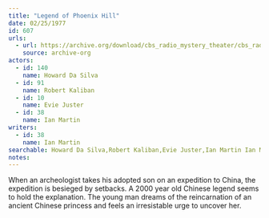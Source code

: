 ```yaml
---
title: "Legend of Phoenix Hill"
date: 02/25/1977
id: 607
urls: 
  - url: https://archive.org/download/cbs_radio_mystery_theater/cbs_radio_mystery_theater-0601-0650.zip/cbs_radio_mystery_theater-0601-0650%2Fcbsrmt_0607_legend_of_phoenix_hill.mp3
    source: archive-org
actors:  
  - id: 140
    name: Howard Da Silva  
  - id: 91
    name: Robert Kaliban  
  - id: 10
    name: Evie Juster  
  - id: 38
    name: Ian Martin
writers:  
  - id: 38
    name: Ian Martin
searchable: Howard Da Silva,Robert Kaliban,Evie Juster,Ian Martin Ian Martin
notes:  
---
```

When an archeologist takes his adopted son on an expedition to China, the expedition is besieged by setbacks. A 2000 year old Chinese legend seems to hold the explanation. The young man dreams of the reincarnation of an ancient Chinese princess and feels an irresistable urge to uncover her.